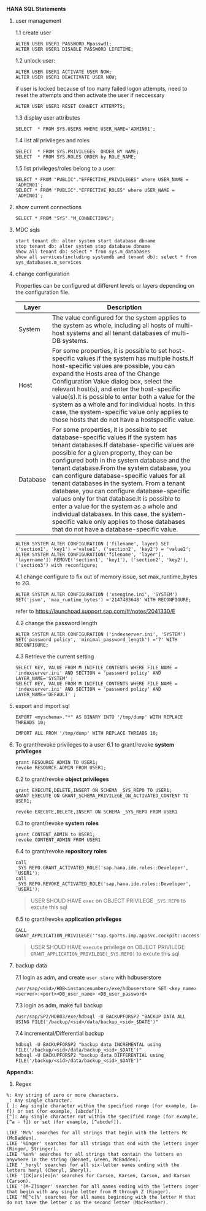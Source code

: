 **HANA SQL Statements**

1. user management
    
    1.1 create user
    ```
    ALTER USER USER1 PASSWORD Mpasswd1;
    ALTER USER USER1 DISABLE PASSWORD LIFETIME;
    ```
    1.2 unlock user:
    ```
    ALTER USER USER1 ACTIVATE USER NOW;
    ALTER USER USER1 DEACTIVATE USER NOW;
    ```
    
    if user is locked because of too many failed logon attempts, need to reset the attempts and then activate the user if neccessary
    ```
    ALTER USER USER1 RESET CONNECT ATTEMPTS;
    ```
    1.3 display user attributes  
    ```
    SELECT  * FROM SYS.USERS WHERE USER_NAME='ADMIN01';
    ```
    1.4 list all privileges and roles
    ```
    SELECT  * FROM SYS.PRIVILEGES  ORDER BY NAME;
    SELECT  * FROM SYS.ROLES ORDER by ROLE_NAME;
    ```
    1.5 list privileges/roles belong to a user: 
    ```
    SELECT * FROM "PUBLIC"."EFFECTIVE_PRIVILEGES" where USER_NAME = 'ADMIN01';
    SELECT * FROM "PUBLIC"."EFFECTIVE_ROLES" where USER_NAME = 'ADMIN01';
    ```

2. show current connections
    ```
    SELECT * FROM "SYS"."M_CONNECTIONS";
    ```

3. MDC sqls
    ```
    start tenant db: alter system start database dbname
    stop tenant db: alter system stop database dbname
    show all tenant db: select * from sys.m_databases
    show all services(including systemdb and tenant db): select * from sys_databases.m_services
    ```
4. change configuration

    Properties can be configured at different levels or layers depending on the configuration file.

    Layer |Description
    ------|-----------------
    System| The value configured for the system applies to the system as whole, including all hosts of multi-host systems and all tenant databases of multi-DB systems.
    Host | For some properties, it is possible to set host-specific values if the system has multiple hosts.If host-specific values are possible, you can expand the Hosts area of the Change Configuration Value dialog box, select the relevant host(s), and enter the host-specific value(s).It is possible to enter both a value for the system as a whole and for individual hosts. In this case, the system-specific value only applies to those hosts that do not have a hostspecific value.
    Database| For some properties, it is possible to set database-specific values if the system has tenant databases.If database-specific values are possible for a given property, they can be configured both in the system database and the tenant database.From the system database, you can configure database-specific values for all tenant databases in the system. From a tenant database, you can configure database-specific values only for that database.It is possible to enter a value for the system as a whole and individual databases. In this case, the system-specific value only applies to those databases that do not have a database-specific value.

    ```
    ALTER SYSTEM ALTER CONFIGURATION ('filename', layer) SET ('section1', 'key1') ='value1', ('section2', 'key2') = 'value2';
    ALTER SYSTEM ALTER CONFIGURATION('filename', 'layer'[, 'layername']) REMOVE('section1', 'key1'), ('section2', 'key2'), ('section3') with reconfigure;
    ```

    4.1 change configure to fix out of memory issue, set max_runtime_bytes to 2G.
    ```
    ALTER SYSTEM ALTER CONFIGURATION ('xsengine.ini', 'SYSTEM') SET('jsvm', 'max_runtime_bytes') ='2147483648' WITH RECONFIGURE;
    ```
    refer to https://launchpad.support.sap.com/#/notes/2041330/E

    4.2 change the password length
    ```
    ALTER SYSTEM ALTER CONFIGURATION ('indexserver.ini', 'SYSTEM') SET('password policy', 'minimal_password_length') ='7' WITH RECONFIGURE;
    ```
    4.3 Retrieve the current setting
    ```
    SELECT KEY, VALUE FROM M_INIFILE_CONTENTS WHERE FILE_NAME = 'indexserver.ini' AND SECTION = 'password policy' AND LAYER_NAME='SYSTEM' ;
    SELECT KEY, VALUE FROM M_INIFILE_CONTENTS WHERE FILE_NAME = 'indexserver.ini' AND SECTION = 'password policy' AND LAYER_NAME='DEFAULT' ;   
    ```



5. export and import sql
    ```
    EXPORT <myschema>."*" AS BINARY INTO '/tmp/dump' WITH REPLACE THREADS 10;

    IMPORT ALL FROM '/tmp/dump' WITH REPLACE THREADS 10;
    ```

6. To grant/revoke privileges to a user 
    6.1 to grant/revoke **system privileges**
    ```
    grant RESOURCE ADMIN TO USER1;
    revoke RESOURCE ADMIN FROM USER1;
    ```

    6.2 to grant/revoke **object privileges**
    ```
    grant EXECUTE,DELETE,INSERT ON SCHEMA _SYS_REPO TO USER1;
    GRANT EXECUTE ON GRANT_SCHEMA_PRIVILEGE_ON_ACTIVATED_CONTENT TO USER1; 

    revoke EXECUTE,DELETE,INSERT ON SCHEMA _SYS_REPO FROM USER1
    ```

    6.3 to grant/revoke **system roles**
    ```
    grant CONTENT_ADMIN to USER1;
    revoke CONTENT_ADMIN FROM USER1
    ```

    6.4 to grant/revoke **repository roles**

    ```
    call _SYS_REPO.GRANT_ACTIVATED_ROLE('sap.hana.ide.roles::Developer', 'USER1');
    call _SYS_REPO.REVOKE_ACTIVATED_ROLE('sap.hana.ide.roles::Developer', 'USER1');
    ```
    > USER SHOUD HAVE `exec` on  OBJECT PRIVILEGE `_SYS.REPO` to excute this sql

    6.5 to grant/revoke **application privileges**



    ```
    CALL GRANT_APPLICATION_PRIVILEGE('"sap.sports.imp.appsvc.cockpit::access"','USER1');
    ```
    > USER SHOUD HAVE `execute` privilege on  OBJECT PRIVILEGE `GRANT_APPLICATION_PRIVILEGE(_SYS.REPO)` to excute this sql
7. backup data 

    7.1 login as <sid>adm, and create `user store` with hdbuserstore
    ```
    /usr/sap/<sid>/HDB<instancenumber>/exe/hdbuserstore SET <key_name> <server>:<port><DB_user_name> <DB_user_password>
    ```

    7.3 login as  <sid>adm, make full backup
    
    ```
    /usr/sap/SP2/HDB03/exe/hdbsql -U BACKUPFORSP2 "BACKUP DATA ALL USING FILE('/backup/<sid>/data/backup_<sid>_$DATE')"
    ```

    7.4 incremental/Differential backup 

    ```
    hdbsql -U BACKUPFORSP2 "backup data INCREMENTAL using FILE('/backup/<sid>/data/backup_<sid>_$DATE')"
    hdbsql -U BACKUPFORSP2 "backup data DIFFERENTIAL using FILE('/backup/<sid>/data/backup_<sid>_$DATE')"

    ```
**Appendix:**

1. Regex
```
%: Any string of zero or more characters.
_: Any single character.
[ ]: Any single character within the specified range (for example, [a-f]) or set (for example, [abcdef]).
[^]: Any single character not within the specified range (for example, [^a - f]) or set (for example, [^abcdef]).

LIKE 'Mc%' searches for all strings that begin with the letters Mc (McBadden).
LIKE '%inger' searches for all strings that end with the letters inger (Ringer, Stringer).
LIKE '%en%' searches for all strings that contain the letters en anywhere in the string (Bennet, Green, McBadden).
LIKE '_heryl' searches for all six-letter names ending with the letters heryl (Cheryl, Sheryl).
LIKE '[CK]ars[eo]n' searches for Carsen, Karsen, Carson, and Karson (Carson).
LIKE '[M-Z]inger' searches for all names ending with the letters inger that begin with any single letter from M through Z (Ringer).
LIKE 'M[^c]%' searches for all names beginning with the letter M that do not have the letter c as the second letter (MacFeather).
```